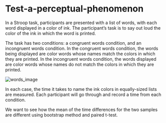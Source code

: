 # Test-a-perceptual-phenomenon
In a Stroop task, participants are presented with a list of words, with each word displayed in a color of ink.  The participant’s task is to say out loud the color of the ink in which the word is printed.

The task has two conditions: a congruent words condition, and an incongruent words condition.  In the congruent words condition, the words being displayed are color words whose names match the colors in which they are printed.  In the incongruent words condition, the words displayed are color words whose names do not match the colors in which they are printed.

![words_image](https://commons.wikimedia.org/wiki/File:Stroop_effect_memory_test.png)

In each case, the time it takes to name the ink colors in equally-sized lists are measured. Each participant will go through and record a time from each condition.

We want to see how the mean of the time differences for the two samples are different using bootstrap method and paired t-test.
